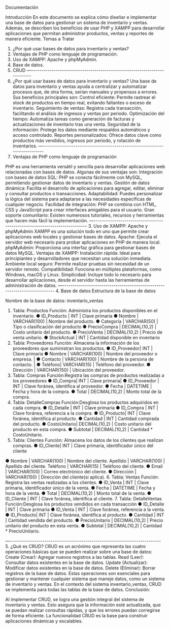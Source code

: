 Documentación

Introducción
En este documento se explica cómo diseñar e implementar una base de datos para gestionar
un sistema de inventario y ventas. Además, se describen los beneficios de usar PHP y XAMPP
para desarrollar aplicaciones que permitan administrar productos, ventas y reportes de manera
eficiente.
Temas a Tratar
1. ¿Por qué usar bases de datos para inventario y ventas?
2. Ventajas de PHP como lenguaje de programación.
3. Uso de XAMPP: Apache y phpMyAdmin.
4. Base de datos.
5. CRUD
—--------------------------------------------------------------------------
1. ¿Por qué usar bases de datos para inventario y ventas?
Una base de datos para inventario y ventas ayuda a centralizar y automatizar procesos que, de
otra forma, serían manuales y propensos a errores. Sus beneficios principales son:
Control eficiente: Permite rastrear el stock de productos en tiempo real, evitando faltantes o
exceso de inventario.
Seguimiento de ventas: Registra cada transacción, facilitando el análisis de ingresos y ventas
por periodo.
Optimización del tiempo: Automatiza tareas como generación de facturas y actualizaciones de
inventario tras una venta.
Seguridad de la información: Protege los datos mediante respaldos automáticos y acceso
controlado.
Reportes personalizados: Ofrece datos clave como productos más vendidos, ingresos por
periodo, y rotación de inventarios.
—--------------------------------------------------------------------------
2. Ventajas de PHP como lenguaje de programación

PHP es una herramienta versátil y sencilla para desarrollar aplicaciones web relacionadas con
bases de datos. Algunas de sus ventajas son:
Integración con bases de datos SQL: PHP se conecta fácilmente con MySQL, permitiendo
gestionar datos de inventario y ventas.
Gestión de datos dinámica: Facilita el desarrollo de aplicaciones para agregar, editar, eliminar y
consultar productos o transacciones.
Adaptabilidad: Puedes personalizar la lógica del sistema para adaptarse a las necesidades
específicas de cualquier negocio.
Facilidad de integración: PHP se combina con HTML, CSS y JavaScript para crear interfaces
amigables para el usuario.
Gran soporte comunitario: Existen numerosos tutoriales, recursos y herramientas que hacen
más fácil la implementación.
—--------------------------------------------------------------------------
3. Uso de XAMPP: Apache y phpMyAdmin
XAMPP es una solución todo en uno que permite crear aplicaciones web locales y gestionar
bases de datos.
Apache: Ejecuta el servidor web necesario para probar aplicaciones en PHP de manera local.
phpMyAdmin: Proporciona una interfaz gráfica para gestionar bases de datos MySQL.
Ventajas de XAMPP:
Instalación rápida: Ideal para principiantes y desarrolladores que necesitan una solución
inmediata.
Ambiente local seguro: Permite realizar pruebas sin necesidad de un servidor remoto.
Compatibilidad: Funciona en múltiples plataformas, como Windows, macOS y Linux.
Simplicidad: Incluye todo lo necesario para desarrollar aplicaciones, desde el servidor hasta las
herramientas de administración de datos.
—--------------------------------------------------------------------------
4. Base de datos
Estructura de la base de datos

Nombre de la base de datos: inventario_ventas
1. Tabla: Productos
Función: Administra los productos disponibles en el inventario.
● ID_Producto | INT | Clave primaria
● Nombre | VARCHAR(100) | Nombre del producto.
● Categoría | VARCHAR(50) | Tipo o clasificación del producto
● PrecioCompra | DECIMAL(10,2) | Costo unitario del producto.
● PrecioVenta | DECIMAL(10,2) | Precio de venta unitario.
● StockActual | INT | Cantidad disponible en inventario
2. Tabla: Proveedores
Función: Almacena la información de los proveedores que suministran los productos.
● ID_Proveedor| INT | Clave primaria
● Nombre | VARCHAR(100) | Nombre del proveedor o empresa. |
● Contacto | VARCHAR(100) | Nombre de la persona de contacto. |
● Teléfono| VARCHAR(15) | Teléfono del proveedor.
● Dirección | VARCHAR(150) | Ubicación del proveedor.
3. Tabla: Compras
Función:Registra las compras de productos realizadas a los proveedores
● ID_Compra| INT | Clave primaria|
● ID_Proveedor | INT | Clave foránea, identifica al proveedor.
● Fecha | DATETIME | Fecha y hora de la compra.
● Total | DECIMAL(10,2) | Monto total de la compra.
4. Tabla: DetalleCompras
Función:Desglosa los productos adquiridos en cada compra.
● ID_Detalle | INT | Clave primaria
● ID_Compra | INT | Clave foránea, referencia a la compra.
● ID_Producto| INT | Clave foránea, identifica al producto.
● Cantidad | INT | Cantidad comprada del producto.
● CostoUnitario| DECIMAL(10,2) | Costo unitario del producto en esta compra.
● Subtotal | DECIMAL(10,2) | Cantidad * CostoUnitario.
5. Tabla: Clientes
Función: Almacena los datos de los clientes que realizan compras.
● ID_Cliente| INT | Clave primaria, identificador único del cliente

● Nombre | VARCHAR(100) | Nombre del cliente. Apellido |
VARCHAR(100) | Apellido del cliente. Teléfono | VARCHAR(15) |
Teléfono del cliente.
● Email | VARCHAR(100) | Correo electrónico del cliente.
● Dirección | VARCHAR(150) | Dirección del cliente(si aplica).
6. Tabla: Ventas
Función: Registra las ventas realizadas a los clientes.
● ID_Venta | INT | Clave primaria, identificador único de la venta.
● Fecha | DATETIME | Fecha y hora de la venta.
● Total | DECIMAL(10,2) | Monto total de la venta.
● ID_Cliente | INT | Clave foránea, identifica al cliente.
7. Tabla: DetalleVentas
Función:Desglosa los productos vendidos en cada transacción
● ID_Detalle | INT | Clave primaria
● ID_Venta | INT | Clave foránea, referencia a la venta.
● ID_Producto| INT | Clave foránea, identifica al producto.
● Cantidad | INT | Cantidad vendida del producto.
● PrecioUnitario | DECIMAL(10,2) | Precio unitario del producto en esta venta.
● Subtotal | DECIMAL(10,2) | Cantidad * PrecioUnitario.

—--------------------------------------------------------------------------
5. ¿Qué es CRUD?
CRUD es un acrónimo que representa las cuatro operaciones básicas que se pueden realizar
sobre una base de datos:
Create (Crear): Agregar nuevos registros a las tablas.
Read (Leer): Consultar datos existentes en la base de datos.
Update (Actualizar): Modificar datos existentes en la base de datos.
Delete (Eliminar): Borrar registros de la base de datos.
Estas operaciones son esenciales para gestionar y mantener cualquier sistema que maneje
datos, como un sistema de inventario y ventas. En el contexto del sistema inventario_ventas,
CRUD se implementa para todas las tablas de la base de datos.
Conclusión:

Al implementar CRUD, se logra una gestión integral del sistema de inventario y ventas. Esto
asegura que la información esté actualizada, que se puedan realizar consultas rápidas, y que
los errores puedan corregirse de forma eficiente. La funcionalidad CRUD es la base para
construir aplicaciones dinámicas y escalables.
